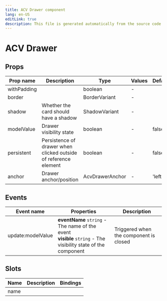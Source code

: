 ```yaml
---
title: ACV Drawer component
lang: en-US
editLink: true
description: This file is generated automatically from the source code. Changes made here will be lost.
---
```


# ACV Drawer

<!--@include: ./drawer.doc.md-->

## Props

| Prop name   | Description                                                     | Type            | Values | Default |
| ----------- | --------------------------------------------------------------- | --------------- | ------ | ------- |
| withPadding |                                                                 | boolean         | -      |         |
| border      |                                                                 | BorderVariant   | -      |         |
| shadow      | Whether the card should have a shadow                           | ShadowVariant   | -      |         |
| modelValue  | Drawer visibility state                                         | boolean         | -      | false   |
| persistent  | Persistence of drawer when clicked outside of reference element | boolean         | -      | false   |
| anchor      | Drawer anchor/position                                          | AcvDrawerAnchor | -      | 'left'  |

## Events

| Event name        | Properties                                                                                                      | Description                            |
| ----------------- | --------------------------------------------------------------------------------------------------------------- | -------------------------------------- |
| update:modelValue | **eventName** `string` - The name of the event<br/>**visible** `string` - The visibility state of the component | Triggered when the component is closed |

## Slots

| Name | Description | Bindings |
| ---- | ----------- | -------- |
| name |             |          |

